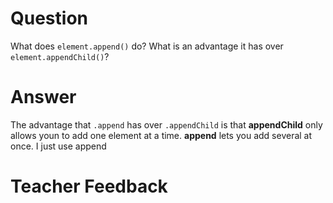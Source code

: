 # Question

What does `element.append()` do? What is an advantage it has over `element.appendChild()`?

# Answer
The advantage that `.append` has over `.appendChild` is that **appendChild** only allows youn to add one element at a time. **append** lets you add several at once. I just use append

# Teacher Feedback
